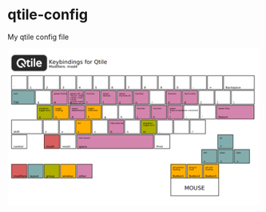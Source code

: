 # qtile-config

My qtile config file

![layout](https://raw.githubusercontent.com/fdev31/qtile-config/master/images/mod4.png)
